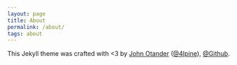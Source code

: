 ```yaml
---
layout: page
title: About
permalink: /about/
tags: about
---
```


This Jekyll theme was crafted with <3 by [John Otander](http://johnotander.com)
([@4lpine](https://twitter.com/4lpine)), [@Github](https://github.com/johnotander/pixyll).

